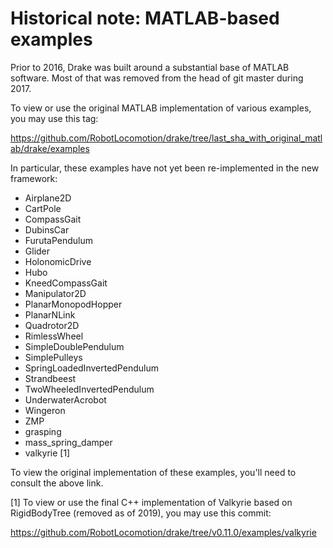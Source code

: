 
Historical note: MATLAB-based examples
======================================

Prior to 2016, Drake was built around a substantial base of MATLAB software.
Most of that was removed from the head of git master during 2017.

To view or use the original MATLAB implementation of various examples, you may
use this tag:

https://github.com/RobotLocomotion/drake/tree/last_sha_with_original_matlab/drake/examples

In particular, these examples have not yet been re-implemented in the new
framework:

 - Airplane2D
 - CartPole
 - CompassGait
 - DubinsCar
 - FurutaPendulum
 - Glider
 - HolonomicDrive
 - Hubo
 - KneedCompassGait
 - Manipulator2D
 - PlanarMonopodHopper
 - PlanarNLink
 - Quadrotor2D
 - RimlessWheel
 - SimpleDoublePendulum
 - SimplePulleys
 - SpringLoadedInvertedPendulum
 - Strandbeest
 - TwoWheeledInvertedPendulum
 - UnderwaterAcrobot
 - Wingeron
 - ZMP
 - grasping
 - mass_spring_damper
 - valkyrie [1]

To view the original implementation of these examples, you'll need to consult
the above link.

[1] To view or use the final C++ implementation of Valkyrie based on
RigidBodyTree (removed as of 2019), you may use this commit:

https://github.com/RobotLocomotion/drake/tree/v0.11.0/examples/valkyrie